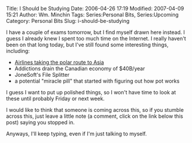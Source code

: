 Title: I Should be Studying
Date: 2006-04-26 17:19
Modified: 2007-04-09 15:21
Author: Wm. Minchin
Tags: Series:Personal Bits, Series:Upcoming
Category: Personal Bits
Slug: i-should-be-studying

I have a couple of exams tomorrow, but I find myself drawn here instead.
I guess I already knew I spent too much time on the Internet. I really
haven't been on that long today, but I've still found some interesting
things, including:

- [Airlines taking the polar route to
  Asia]({filename}20060502-the-shortest-distance-is.md)
- Addictions drain the Canadian economy of $40B/year
- JoneSoft's File Splitter
- a potential "miracle pill" that started with figuring out how pot works

<!-- read more -->

I guess I want to put up polished things, so I won't have time to look
at these until probably Friday or next week.

I would like to think that someone is coming across this, so if you
stumble across this, just leave a little note (a comment, click on the
link below this post) saying you stopped in.

Anyways, I'll keep typing, even if I'm just talking to myself.
